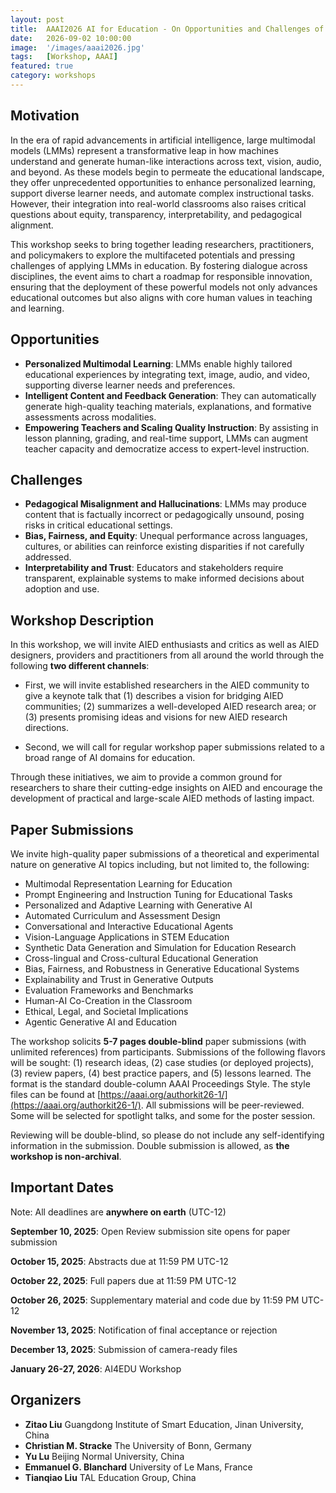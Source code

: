```yaml
---
layout: post
title:  AAAI2026 AI for Education - On Opportunities and Challenges of Large Multimodal Models in Education
date:   2026-09-02 10:00:00
image:  '/images/aaai2026.jpg'
tags:   [Workshop, AAAI]
featured: true
category: workshops
---
```



## Motivation

In the era of rapid advancements in artificial intelligence, large multimodal models (LMMs) represent a transformative leap in how machines understand and generate human-like interactions across text, vision, audio, and beyond. As these models begin to permeate the educational landscape, they offer unprecedented opportunities to enhance personalized learning, support diverse learner needs, and automate complex instructional tasks. However, their integration into real-world classrooms also raises critical questions about equity, transparency, interpretability, and pedagogical alignment.

This workshop seeks to bring together leading researchers, practitioners, and policymakers to explore the multifaceted potentials and pressing challenges of applying LMMs in education. By fostering dialogue across disciplines, the event aims to chart a roadmap for responsible innovation, ensuring that the deployment of these powerful models not only advances educational outcomes but also aligns with core human values in teaching and learning.



## Opportunities

* **Personalized Multimodal Learning**: LMMs enable highly tailored educational experiences by integrating text, image, audio, and video, supporting diverse learner needs and preferences.
* **Intelligent Content and Feedback Generation**: They can automatically generate high-quality teaching materials, explanations, and formative assessments across modalities.
* **Empowering Teachers and Scaling Quality Instruction**: By assisting in lesson planning, grading, and real-time support, LMMs can augment teacher capacity and democratize access to expert-level instruction.

## Challenges

* **Pedagogical Misalignment and Hallucinations**: LMMs may produce content that is factually incorrect or pedagogically unsound, posing risks in critical educational settings.
* **Bias, Fairness, and Equity**: Unequal performance across languages, cultures, or abilities can reinforce existing disparities if not carefully addressed.
* **Interpretability and Trust**: Educators and stakeholders require transparent, explainable systems to make informed decisions about adoption and use.



## Workshop Description

In this workshop, we will invite AIED enthusiasts and critics as well as AIED designers, providers and practitioners from all around the world through the following **two different channels**:

* First, we will invite established researchers in the AIED community to give a keynote talk that (1) describes a vision for bridging AIED communities; (2) summarizes a well-developed AIED research area; or (3) presents promising ideas and visions for new AIED research directions.

* Second, we will call for regular workshop paper submissions related to a broad range of AI domains for education.


Through these initiatives, we aim to provide a common ground for researchers to share their cutting-edge insights on AIED and encourage the development of practical and large-scale AIED methods of lasting impact.



## Paper Submissions 

We invite high-quality paper submissions of a theoretical and experimental nature on generative AI topics including, but not limited to, the following:

* Multimodal Representation Learning for Education
* Prompt Engineering and Instruction Tuning for Educational Tasks
* Personalized and Adaptive Learning with Generative AI
* Automated Curriculum and Assessment Design
* Conversational and Interactive Educational Agents
* Vision-Language Applications in STEM Education
* Synthetic Data Generation and Simulation for Education Research
* Cross-lingual and Cross-cultural Educational Generation
* Bias, Fairness, and Robustness in Generative Educational Systems
* Explainability and Trust in Generative Outputs
* Evaluation Frameworks and Benchmarks
* Human-AI Co-Creation in the Classroom
* Ethical, Legal, and Societal Implications
* Agentic Generative AI and Education


The workshop solicits **5-7 pages double-blind** paper submissions (with unlimited references) from participants. Submissions of the following flavors will be sought: (1) research ideas, (2) case studies (or deployed projects), (3) review papers, (4) best practice papers, and (5) lessons learned. The format is the standard double-column AAAI Proceedings Style. The style files can be found at [https://aaai.org/authorkit26-1/](https://aaai.org/authorkit26-1/). All submissions will be peer-reviewed. Some will be selected for spotlight talks, and some for the poster session.

Reviewing will be double-blind, so please do not include any self-identifying information in the submission. Double submission is allowed, as **the workshop is non-archival**.



## Important Dates

Note: All deadlines are **anywhere on earth** (UTC-12)

**September 10, 2025**: Open Review submission site opens for paper submission

**October 15, 2025**: Abstracts due at 11:59 PM UTC-12

**October 22, 2025**: Full papers due at 11:59 PM UTC-12

**October 26, 2025**: Supplementary material and code due by 11:59 PM UTC-12

**November 13, 2025**: Notification of final acceptance or rejection

**December 13, 2025**: Submission of camera-ready files

**January 26-27, 2026**: AI4EDU Workshop

<!-- * ~~November 22~~ December 15, 2024: Workshop Submissions Due 
* ~~December 9~~ December 25, 2024: Notifications Sent to Authors 
* December 19, 2024: AAAI-25 Early Registration Deadline 
* March 3, 2026: AAAI-25 AI4EDU Workshop Program -->



## Organizers

<!-- ![Beautiful place]({{site.baseurl}}/images/aaai2022_workshop_organizers.jpg) -->

* **Zitao Liu** Guangdong Institute of Smart Education, Jinan University, China
* **Christian M. Stracke** The University of Bonn, Germany
* **Yu Lu** Beijing Normal University, China
* **Emmanuel G. Blanchard** University of Le Mans, France
* **Tianqiao Liu** TAL Education Group, China

